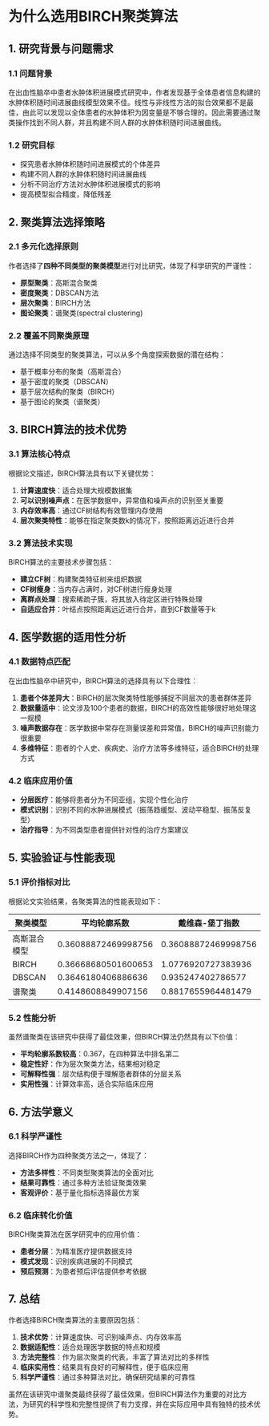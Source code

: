 # 为什么选用BIRCH聚类算法

## 1. 研究背景与问题需求

### 1.1 问题背景
在出血性脑卒中患者水肿体积进展模式研究中，作者发现基于全体患者信息构建的水肿体积随时间进展曲线模型效果不佳。线性与非线性方法的拟合效果都不是最佳，由此可以发现以全体患者的水肿体积为因变量是不够合理的。因此需要通过聚类操作找到不同人群，并且构建不同人群的水肿体积随时间进展曲线。

### 1.2 研究目标
- 探究患者水肿体积随时间进展模式的个体差异
- 构建不同人群的水肿体积随时间进展曲线
- 分析不同治疗方法对水肿体积进展模式的影响
- 提高模型拟合精度，降低残差

## 2. 聚类算法选择策略

### 2.1 多元化选择原则
作者选择了**四种不同类型的聚类模型**进行对比研究，体现了科学研究的严谨性：

- **原型聚类**：高斯混合聚类
- **密度聚类**：DBSCAN方法  
- **层次聚类**：BIRCH方法
- **图论聚类**：谱聚类(spectral clustering)

### 2.2 覆盖不同聚类原理
通过选择不同类型的聚类算法，可以从多个角度探索数据的潜在结构：
- 基于概率分布的聚类（高斯混合）
- 基于密度的聚类（DBSCAN）
- 基于层次结构的聚类（BIRCH）
- 基于图论的聚类（谱聚类）

## 3. BIRCH算法的技术优势

### 3.1 算法核心特点
根据论文描述，BIRCH算法具有以下关键优势：

1. **计算速度快**：适合处理大规模数据集
2. **可以识别噪声点**：在医学数据中，异常值和噪声点的识别至关重要
3. **内存效率高**：通过CF树结构有效管理内存使用
4. **层次聚类特性**：能够在指定聚类数k的情况下，按照距离远近进行合并

### 3.2 算法技术实现
BIRCH算法的主要技术步骤包括：
- **建立CF树**：构建聚类特征树来组织数据
- **CF树瘦身**：当内存占满时，对CF树进行瘦身处理
- **离群点处理**：搜索稀疏子簇，将其放入待定区进行特殊处理
- **自适应合并**：叶结点按照距离远近进行合并，直到CF数量等于k

## 4. 医学数据的适用性分析

### 4.1 数据特点匹配
在出血性脑卒中研究中，BIRCH算法的选择具有以下合理性：

1. **患者个体差异大**：BIRCH的层次聚类特性能够捕捉不同层次的患者群体差异
2. **数据量适中**：论文涉及100个患者的数据，BIRCH的高效性能够很好地处理这一规模
3. **噪声数据存在**：医学数据中常存在测量误差和异常值，BIRCH的噪声识别能力很重要
4. **多维特征**：患者的个人史、疾病史、治疗方法等多维特征，适合BIRCH的处理方式

### 4.2 临床应用价值
- **分层医疗**：能够将患者分为不同亚组，实现个性化治疗
- **模式识别**：识别不同的水肿进展模式（振荡趋缓型、波动平稳型、振荡反复型）
- **治疗指导**：为不同类型患者提供针对性的治疗方案建议

## 5. 实验验证与性能表现

### 5.1 评价指标对比
根据论文实验结果，各聚类算法的性能表现如下：

| 聚类模型   | 平均轮廓系数              | 戴维森-堡丁指数              |
|--------|---------------------|-----------------------|
| 高斯混合模型 | 0.36088872469998756 | 0.36088872469998756   |
| BIRCH  | 0.36668680501600653 | 1.0776920727383936    |
| DBSCAN | 0.3646180406886636  | 0.935247402786577     |
| 谱聚类    | 0.4148608849907156  | 0.8817655964481479    |

### 5.2 性能分析
虽然谱聚类在该研究中获得了最佳效果，但BIRCH算法仍然具有以下价值：
- **平均轮廓系数较高**：0.367，在四种算法中排名第二
- **稳定性好**：作为层次聚类方法，结果相对稳定
- **可解释性强**：层次结构便于理解患者群体的分层关系
- **实用性强**：计算效率高，适合实际临床应用

## 6. 方法学意义

### 6.1 科学严谨性
选择BIRCH作为四种聚类方法之一，体现了：
- **方法多样性**：不同类型聚类算法的全面对比
- **结果可靠性**：通过多种方法验证聚类效果
- **客观评价**：基于量化指标选择最优方案

### 6.2 临床转化价值
BIRCH聚类算法在医学研究中的应用价值：
- **患者分层**：为精准医疗提供数据支持
- **模式发现**：识别疾病进展的不同模式
- **预后预测**：为患者预后评估提供参考依据

## 7. 总结

作者选择BIRCH聚类算法的主要原因包括：

1. **技术优势**：计算速度快、可识别噪声点、内存效率高
2. **数据适配性**：适合处理医学数据的特点和规模
3. **方法完整性**：作为层次聚类的代表，丰富了算法对比的多样性
4. **临床实用性**：结果具有良好的可解释性，便于临床应用
5. **科学严谨性**：通过多种算法对比，确保研究结果的可靠性

虽然在该研究中谱聚类最终获得了最佳效果，但BIRCH算法作为重要的对比方法，为研究的科学性和完整性提供了有力支撑，并在实际应用中具有独特的技术优势。 